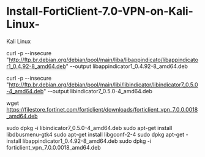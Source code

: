 # Install-FortiClient-7.0-VPN-on-Kali-Linux-
Kali Linux


curl -p --insecure "http://ftp.br.debian.org/debian/pool/main/liba/libappindicato/libappindicator1_0.4.92-8_amd64.deb" --output libappindicator1_0.4.92-8_amd64.deb

curl -p --insecure "http://ftp.br.debian.org/debian/pool/main/libi/libindicator/libindicator7_0.5.0-4_amd64.deb" --output libindicator7_0.5.0-4_amd64.deb

wget https://filestore.fortinet.com/forticlient/downloads/forticlient_vpn_7.0.0.0018_amd64.deb

sudo dpkg -i libindicator7_0.5.0-4_amd64.deb
sudo apt-get install libdbusmenu-gtk4
sudo apt-get install libgconf-2-4
sudo dpkg apt-get -install libappindicator1_0.4.92-8_amd64.deb
sudo dpkg -i forticlient_vpn_7.0.0.0018_amd64.deb
